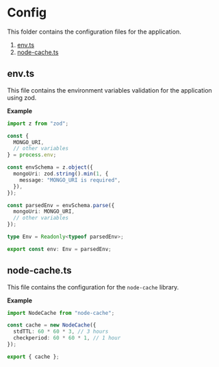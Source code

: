 # Config

This folder contains the configuration files for the application.

1. [env.ts](#envts)
2. [node-cache.ts](#node-cachets)

## env.ts

This file contains the environment variables validation for the application using zod.

**Example**

```ts
import z from "zod";

const {
  MONGO_URI,
  // other variables
} = process.env;

const envSchema = z.object({
  mongoUri: zod.string().min(1, {
    message: "MONGO_URI is required",
  }),
});

const parsedEnv = envSchema.parse({
  mongoUri: MONGO_URI,
  // other variables
});

type Env = Readonly<typeof parsedEnv>;

export const env: Env = parsedEnv;
```

## node-cache.ts

This file contains the configuration for the `node-cache` library.

**Example**

```ts
import NodeCache from "node-cache";

const cache = new NodeCache({
  stdTTL: 60 * 60 * 3, // 3 hours
  checkperiod: 60 * 60 * 1, // 1 hour
});

export { cache };
```
